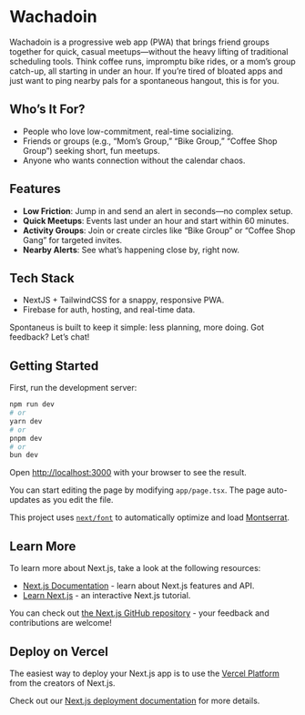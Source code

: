 # Wachadoin

Wachadoin is a progressive web app (PWA) that brings friend groups together for quick, casual meetups—without the heavy
lifting of traditional scheduling tools. Think coffee runs, impromptu bike rides, or a mom’s group catch-up, all
starting in under an hour. If you’re tired of bloated apps and just want to ping nearby pals for a spontaneous hangout,
this is for you.

## Who’s It For?

- People who love low-commitment, real-time socializing.
- Friends or groups (e.g., “Mom’s Group,” “Bike Group,” “Coffee Shop Group”) seeking short, fun meetups.
- Anyone who wants connection without the calendar chaos.

## Features

- **Low Friction**: Jump in and send an alert in seconds—no complex setup.
- **Quick Meetups**: Events last under an hour and start within 60 minutes.
- **Activity Groups**: Join or create circles like “Bike Group” or “Coffee Shop Gang” for targeted invites.
- **Nearby Alerts**: See what’s happening close by, right now.

## Tech Stack

- NextJS + TailwindCSS for a snappy, responsive PWA.
- Firebase for auth, hosting, and real-time data.

Spontaneus is built to keep it simple: less planning, more doing. Got feedback? Let’s chat!

## Getting Started

First, run the development server:

```bash
npm run dev
# or
yarn dev
# or
pnpm dev
# or
bun dev
```

Open [http://localhost:3000](http://localhost:3000) with your browser to see the result.

You can start editing the page by modifying `app/page.tsx`. The page auto-updates as you edit the file.

This project uses [`next/font`](https://nextjs.org/docs/app/building-your-application/optimizing/fonts) to automatically
optimize and load [Montserrat](https://fonts.google.com/specimen/Montserrat).

## Learn More

To learn more about Next.js, take a look at the following resources:

- [Next.js Documentation](https://nextjs.org/docs) - learn about Next.js features and API.
- [Learn Next.js](https://nextjs.org/learn) - an interactive Next.js tutorial.

You can check out [the Next.js GitHub repository](https://github.com/vercel/next.js) - your feedback and contributions
are welcome!

## Deploy on Vercel

The easiest way to deploy your Next.js app is to use
the [Vercel Platform](https://vercel.com/new?utm_medium=default-template&filter=next.js&utm_source=create-next-app&utm_campaign=create-next-app-readme)
from the creators of Next.js.

Check out our [Next.js deployment documentation](https://nextjs.org/docs/app/building-your-application/deploying) for
more details.
